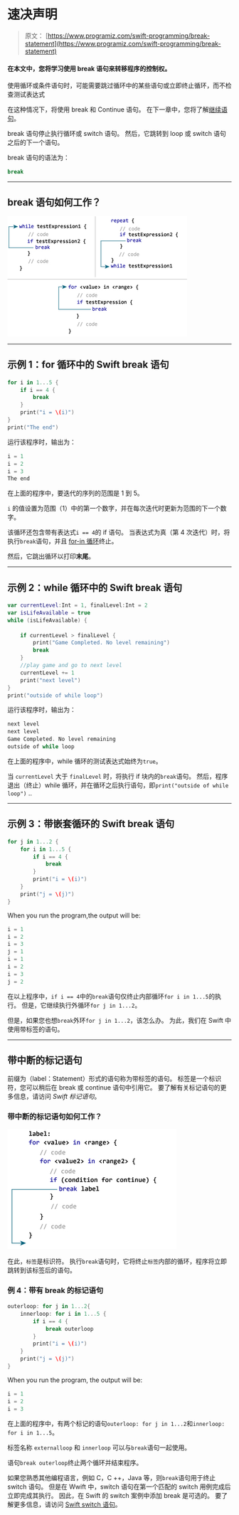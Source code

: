 # 速决声明

> 原文： [https://www.programiz.com/swift-programming/break-statement](https://www.programiz.com/swift-programming/break-statement)

#### 在本文中，您将学习使用 break 语句来转移程序的控制权。

使用循环或条件语句时，可能需要跳过循环中的某些语句或立即终止循环，而不检查测试表达式

在这种情况下，将使用 break 和 Continue 语句。 在下一章中，您将了解[继续语句](/swift-programming/continue-statement "Swift continue statement")。

break 语句停止执行循环或 switch 语句。 然后，它跳转到 loop 或 switch 语句之后的下一个语句。

break 语句的语法为：

```swift
break
```

* * *

## break 语句如何工作？

![Swift break statement](img/917b525cf13bfd771a9d59769258bbad.png "How Swift break statement works?")

* * *

## 示例 1：for 循环中的 Swift break 语句

```swift
for i in 1...5 {
    if i == 4 {
        break
    }
    print("i = \(i)")
}
print("The end") 
```

运行该程序时，输出为：

```swift
i = 1
i = 2
i = 3
The end 
```

在上面的程序中，要迭代的序列的范围是 1 到 5。

`i` 的值设置为范围（1）中的第一个数字，并在每次迭代时更新为范围的下一个数字。

该循环还包含带有表达式`i == 4`的 if 语句。 当表达式为真（第 4 次迭代）时，将执行`break`语句，并且 [for-in 循环](/swift-programming/for-in-loop)终止。

然后，它跳出循环以打印**末尾**。

* * *

## 示例 2：while 循环中的 Swift break 语句

```swift
var currentLevel:Int = 1, finalLevel:Int = 2
var isLifeAvailable = true
while (isLifeAvailable) {

    if currentLevel > finalLevel {
        print("Game Completed. No level remaining")
        break
    }
    //play game and go to next level
    currentLevel += 1
    print("next level")
}
print("outside of while loop") 
```

运行该程序时，输出为：

```swift
next level
next level
Game Completed. No level remaining
outside of while loop 
```

在上面的程序中，while 循环的测试表达式始终为`true`。

当 `currentLevel` 大于 `finalLevel` 时，将执行 if 块内的`break`语句。 然后，程序退出（终止）while 循环，并在循环之后执行语句，即`print("outside of while loop")` ..

* * *

## 示例 3：带嵌套循环的 Swift break 语句

```swift
for j in 1...2 {
    for i in 1...5 {
        if i == 4 {
            break
        }
        print("i = \(i)")
    }
    print("j = \(j)")
} 
```

When you run the program,the output will be:

```swift
i = 1
i = 2
i = 3
j = 1
i = 1
i = 2
i = 3
j = 2 
```

在以上程序中，`if i == 4`中的`break`语句仅终止内部循环`for i in 1...5`的执行。 但是，它继续执行外循环`for j in 1...2`。

但是，如果您也想`break`外环`for j in 1...2`，该怎么办。 为此，我们在 Swift 中使用带标签的语句。

* * *

## 带中断的标记语句

前缀为（label：Statement）形式的语句称为带标签的语句。 标签是一个标识符，您可以稍后在 break 或 continue 语句中引用它。 要了解有关标记语句的更多信息，请访问 *Swift 标记语句*。

### 带中断的标记语句如何工作？

![labeled statement witb break](img/57eac5d60e2b33b44d0467877bcdabdf.png "How labeled statement witb break works?")

在此，`标签`是标识符。 执行`break`语句时，它将终止`标签`内部的循环，程序将立即跳转到该标签后的语句。

### 例 4：带有 break 的标记语句

```swift
outerloop: for j in 1...2{
    innerloop: for i in 1...5 {
        if i == 4 {
            break outerloop
        }
        print("i = \(i)")
    }
    print("j = \(j)")
} 
```

When you run the program, the output will be:

```swift
i = 1
i = 2
i = 3 
```

在上面的程序中，有两个标记的语句`outerloop: for j in 1...2`和`innerloop: for i in 1...5`。

标签名称 `externalloop` 和 `innerloop` 可以与`break`语句一起使用。

语句`break outerloop`终止两个循环并结束程序。

如果您熟悉其他编程语言，例如 C，C ++，Java 等，则`break`语句用于终止 switch 语句。 但是在 Wwift 中，switch 语句在第一个匹配的 switch 用例完成后立即完成其执行。 因此，在 Swift 的 switch 案例中添加 break 是可选的。 要了解更多信息，请访问 [Swift switch 语句](/swift-programming/switch-statement "Swift switch statement")。